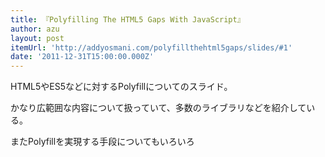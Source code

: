 ```yaml
---
title: 『Polyfilling The HTML5 Gaps With JavaScript』
author: azu
layout: post
itemUrl: 'http://addyosmani.com/polyfillthehtml5gaps/slides/#1'
date: '2011-12-31T15:00:00.000Z'
---
```

HTML5やES5などに対するPolyfillについてのスライド。

かなり広範囲な内容について扱っていて、多数のライブラリなどを紹介している。

またPolyfillを実現する手段についてもいろいろ
